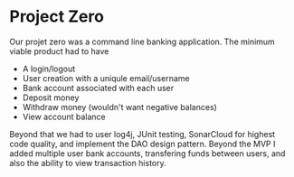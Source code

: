 # Project Zero

Our projet zero was a command line banking application. The minimum 
viable product had to have 
* A login/logout
* User creation with a uniqule email/username
* Bank account associated with each user
* Deposit money
* Withdraw money (wouldn't want negative balances)
* View account balance

Beyond that we had to user log4j, JUnit testing, SonarCloud for highest 
code quality, and implement the DAO design pattern. Beyond the MVP I 
added multiple user bank accounts, transfering funds between users, and 
also the ability to view transaction history.
